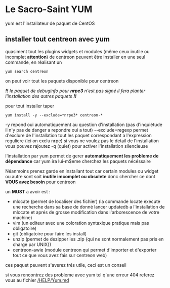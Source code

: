 # Le Sacro-Saint YUM

yum est l'installateur de paquet de CentOS

## installer tout centreon avec yum
quasiment tout les plugins widgets et modules (même ceux inutile ou incomplet __attention__) de centreon peuvent être installer en une seul commande,
en réalisant un 
```Shell
yum search centreon
```
on peut voir tout les paquets disponible pour centreon

_**!!** le paquet de debuginfo pour **nrpe3** n'est pas signé il fera planter l'installation des autres paquets **!!**_

pour tout installer taper

```Shell
yum install -y --exclude=*nrpe3* centreon-*
```
  -y repond oui automatiquement au question d'installation (pas d'inquiétude il n'y pas de danger a repondre oui a tout)
  --exclude=regexp permet d'exclure de l'installation tout les paquet correspondant a l'expression reguliere
      (ici on exclu nrpe)
  si vous ne voulez pas le detail de l'installation vous pouvez rajoutez -q (quiet) pour activer l'installation silencieuse
  
l'installation par yum permet de gerer **automatiquement les probleme de dépendance** car yum ira lui-m$eme cherchez les paquets nécéssaire 

Néanmoins prenez garde en installant tout car certain modules ou widget ou autre sont soit **inutile imcomplet ou obsolete** donc chercher ce dont **VOUS avez besoin** pour centreon

un **MUST** a avoir est :
+ mlocate (permet de localiser des fichier)
  (la commande locate execute une recherche dans sa base de donné lancer updatedb a l'installation de mlocate et aprés de grosse modification dans l'arborescence de votre machine)
+ vim (un editeur avec une coloration syntaxique pratique mais pas obligatoire)
+ git (obligatoire pour faire les install)
+ unzip (permet de dezipper les .zip {qui ne sont normalement pas pris en charge par UNIX})
+ centreon-awie (module centreon qui permet d'importer et d'exporter tout ce que vous avez fais sur centreon web)

ces paquet peuvent s'averez trés utile, ceci est un conseil
  
si vous rencontrez des probleme avec yum tel q'une erreur 404 referez vous au fichier [/HELP/Yum.md](https://github.com/rodeur2225/jubilant-garbanzo/blob/master/HELP/Yum.md)
